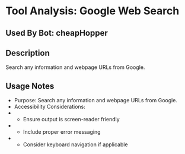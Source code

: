 # Tool Analysis: Google Web Search

## Used By Bot: cheapHopper

## Description
Search any information and webpage URLs from Google.


## Usage Notes
- Purpose: Search any information and webpage URLs from Google.
- Accessibility Considerations:
- - Ensure output is screen-reader friendly
- - Include proper error messaging
- - Consider keyboard navigation if applicable
